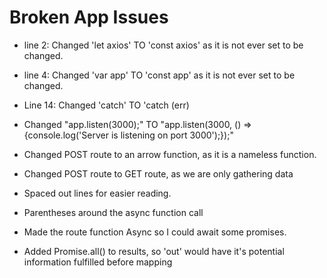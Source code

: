 # Broken App Issues

* line 2: Changed 'let axios' TO 'const axios' as it is not ever set to be changed.

* line 4: Changed 'var app' TO 'const app' as it is not ever set to be changed.

* Line 14: Changed 'catch' TO 'catch (err)

* Changed "app.listen(3000);" TO
  "app.listen(3000, () => {console.log('Server is listening on port 3000');});"

* Changed POST route to an arrow function, as it is a nameless function.

* Changed POST route to GET route, as we are only gathering data

* Spaced out lines for easier reading.

* Parentheses around the async function call

* Made the route function Async so I could await some promises.

* Added Promise.all() to results, so 'out' would have it's potential information fulfilled before mapping
